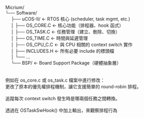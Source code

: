Micrium/   <br>
└── Software/    <br>
&emsp;    ├── uCOS-II/               <- RTOS 核心 (scheduler, task mgmt, etc.)    <br>
&emsp;    │   ├── OS_CORE.C          <- 核心功能（排程器、hook 函式）                <br>
&emsp;    │   ├── OS_TASK.C          <- 任務管理（建立、刪除、切換）        <br>
&emsp;    │   ├── OS_TIME.C          <- 時間與延遲管理                        <br>
&emsp;    │   ├── OS_CPU_C.C         <- 與 CPU 相關的 context switch 實作        <br>
&emsp;    │   ├── INCLUDES.H         <- 所有必要 include 的標頭檔                    <br>
&emsp;    │   └── ...                                                                <br>
&emsp;    └── BSP/                   <- Board Support Package（硬體抽象層）        <br>
<br><br>
例如在 os_core.c 或 os_task.c 檔案中進行修改：        <br>
更改了原本的優先權排程機制，讓它支援簡單的 round-robin 排程。<br>
<br>
追蹤每次 context switch 發生時是哪兩個任務之間轉換。<br>
<br>
透過在 OSTaskSwHook() 中加上輸出，來觀察排程行為

